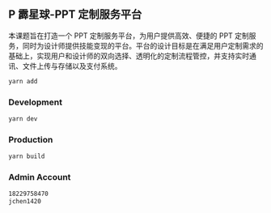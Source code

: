 ## P 霹星球-PPT 定制服务平台

本课题旨在打造一个 PPT 定制服务平台，为用户提供高效、便捷的 PPT 定制服务，同时为设计师提供技能变现的平台。平台的设计目标是在满足用户定制需求的基础上，实现用户和设计师的双向选择、透明化的定制流程管控，并支持实时通讯、文件上传与存储以及支付系统。

```sh
yarn add
```

### Development

```sh
yarn dev
```

### Production

```sh
yarn build
```

### Admin Account

```sh
18229758470
jchen1420
```